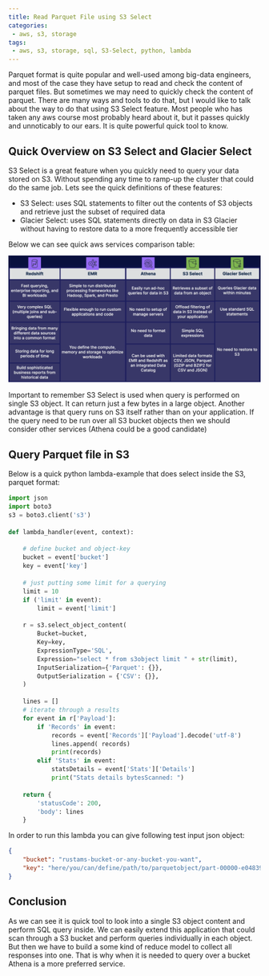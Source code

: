 ```yaml
---
title: Read Parquet File using S3 Select 
categories:
 - aws, s3, storage
tags:
 - aws, s3, storage, sql, S3-Select, python, lambda
---
```


Parquet format is quite popular and well-used among big-data engineers, and most of the case they have setup to read and check the content of parquet files. But sometimes we may need to quickly check the content of parquet. There are many ways and tools to do that, but I would like to talk about the way to do that using S3 Select feature. Most people who has taken any aws course most probably heard about it, but it passes quickly and unnoticably to our ears. It is quite powerful quick tool to know.

## Quick Overview on S3 Select and Glacier Select

S3 Select is a great feature when you quickly need to query your data stored on S3. Without spending any time to ramp-up the cluster that could do the same job. Lets see the quick definitions of these features:

- S3 Select: uses SQL statements to filter out the contents of S3 objects and retrieve just the subset of required data
- Glacier Select: uses SQL statements directly on data in S3 Glacier without having to restore data to a more frequently accessible tier

Below we can see quick aws services comparison table:

![Comparison with Other Services](/assets/2021/11/S3SelectComparisonTable.png)

Important to remember S3 Select is used when query is performed on single S3 object. It can return just a few bytes in a large object. Another advantage is that query runs on S3 itself rather than on your application. If the query need to be run over all S3 bucket objects then we should consider other services (Athena could be a good candidate)


## Query Parquet file in S3

Below is a quick python lambda-example that does select inside the S3, parquet format:

```Python
import json
import boto3
s3 = boto3.client('s3')

def lambda_handler(event, context):

    # define bucket and object-key
    bucket = event['bucket']
    key = event['key']
    
    # just putting some limit for a querying
    limit = 10
    if ('limit' in event):
        limit = event['limit']
    
    r = s3.select_object_content(
        Bucket=bucket,
        Key=key,
        ExpressionType='SQL',
        Expression="select * from s3object limit " + str(limit),
        InputSerialization={'Parquet': {}},
        OutputSerialization = {'CSV': {}},
    )
    
    lines = []
    # iterate through a results
    for event in r['Payload']:
        if 'Records' in event:
            records = event['Records']['Payload'].decode('utf-8')
            lines.append( records)
            print(records)
        elif 'Stats' in event:
            statsDetails = event['Stats']['Details']
            print("Stats details bytesScanned: ")
    
    return {
        'statusCode': 200,
        'body': lines
    }

```
In order to run this lambda you can give following test input json object:
```JSON
{
    "bucket": "rustams-bucket-or-any-bucket-you-want",
    "key": "here/you/can/define/path/to/parquetobject/part-00000-e04839d0-c611-4613-b4e7-aa8ae7a4cba3-c000.snappy.parquet"
}
```

## Conclusion 
As we can see it is quick tool to look into a single S3 object content and perform SQL query inside. We can easily extend this application that could scan through a S3 bucket and perform queries individually in each object. But then we have to build a some kind of reduce model to collect all responses into one. That is why when it is needed to query over a bucket Athena is a more preferred service.

